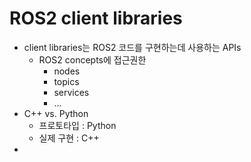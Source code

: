 # ROS2 client libraries 
* client libraries는 ROS2 코드를 구현하는데 사용하는 APIs
  * ROS2 concepts에 접근권한 
    * nodes
    * topics
    * services
    * ...
* C++ vs. Python
  * 프로토타입 : Python
  * 실제 구현 : C++
* 